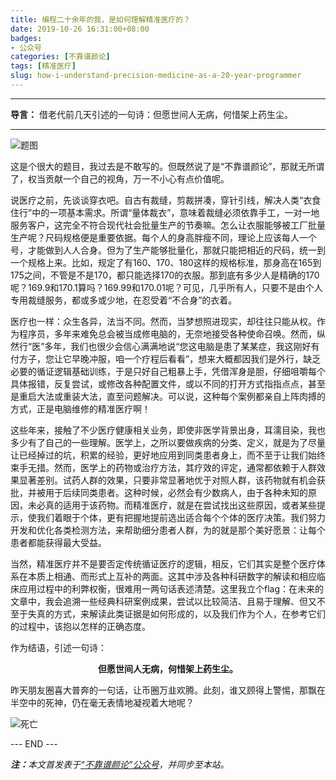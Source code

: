 ```yaml
---
title: 编程二十余年的我，是如何理解精准医疗的？
date: 2019-10-26 16:31:00+08:00
badges:
- 公众号
categories: [不靠谱颜论]
tags: [精准医疗]
slug: how-i-understand-precision-medicine-as-a-20-year-programmer
---
```


---

**导言：** 借老代前几天引述的一句诗：但愿世间人无病，何惜架上药生尘。

---

![题图](/images/2019/1026/btc.png)

这是个很大的题目，我过去是不敢写的。但既然说了是“不靠谱颜论”，那就无所谓了，权当贡献一个自己的视角，万一不小心有点价值呢。

说医疗之前，先谈谈穿衣吧。自古有裁缝，剪裁拼凑，穿针引线，解决人类“衣食住行”中的一项基本需求。所谓“量体裁衣”，意味着裁缝必须依靠手工，一对一地服务客户，这完全不符合现代社会批量生产的节奏嘛。怎么让衣服能够被工厂批量生产呢？尺码规格便是重要依据。每个人的身高胖瘦不同，理论上应该每人一个号，才能做到人人合身。但为了生产能够批量化，那就只能把相近的尺码，统一到一个规格上来。比如，规定了有160、170、180这样的规格标准，那身高在165到175之间，不管是不是170，都只能选择170的衣服。那到底有多少人是精确的170呢？169.9和170.1算吗？169.99和170.01呢？可见，几乎所有人，只要不是由个人专用裁缝服务，都或多或少地，在忍受着“不合身”的衣着。

医疗也一样：众生各异，法当不同。然而，当梦想照进现实，却往往只能从权。作为程序员，多年来难免总会被当成修电脑的，无奈地接受各种使命召唤。然而，纵然行“医”多年，我们也很少会信心满满地说“您这电脑是患了某某症，我这刚好有付方子，您让它早晚冲服，咱一个疗程后看看”，想来大概都因我们是外行，缺乏必要的循证逻辑基础训练，于是只好自己粗暴上手，凭借浑身是胆，仔细咀嚼每个具体报错，反复尝试，或修改各种配置文件，或以不同的打开方式指指点点，甚至是重启大法或重装大法，直至问题解决。可以说，这种每个案例都亲自上阵肉搏的方式，正是电脑维修的精准医疗啊！

这些年来，接触了不少医疗健康相关业务，即使非医学背景出身，耳濡目染，我也多少有了自己的一些理解。医学上，之所以要做疾病的分类、定义，就是为了尽量让已经掉过的坑，积累的经验，更好地应用到同类患者身上，而不至于让我们始终束手无措。然而，医学上的药物或治疗方法，其疗效的评定，通常都依赖于人群效果显著差别。试药人群的效果，只要非常显著地优于对照人群，该药物就有机会获批，并被用于后续同类患者。这种时候，必然会有少数病人，由于各种未知的原因，未必真的适用于该药物。而精准医疗，就是在尝试找出这些原因，或者某些提示，使我们着眼于个体，更有把握地提前选出适合每个个体的医疗决策。我们努力开发和优化各类检测方法，来帮助细分患者人群，为的就是那个美好愿景：让每个患者都能获得最大受益。

当然，精准医疗并不是要否定传统循证医疗的逻辑，相反，它们其实是整个医疗体系在本质上相通、而形式上互补的两面。这其中涉及各种科研数字的解读和相应临床应用过程中的利弊权衡，很难用一两句话表述清楚。这里我立个flag：在未来的文章中，我会追溯一些经典科研案例成果，尝试以比较简洁、且易于理解、但又不至于失真的方式，来解读此类证据是如何形成的，以及我们作为个人，在参考它们的过程中，该抱以怎样的正确态度。

作为结语，引述一句诗：

<center><b>但愿世间人无病，何惜架上药生尘。</b></center>

昨天朋友圈喜大普奔的一句话，让币圈万韭欢腾。此刻，谁又顾得上警惕，那飘在半空中的死神，仍在毫无表情地凝视着大地呢？

![死亡](/images/2019/1026/death.jpg)

<div class="p-5 text-center">--- END ---</div>

<i><b>注：</b>本文首发表于[“不靠谱颜论”公众号](https://mp.weixin.qq.com/s/MjKImrH2aaDHJfd7hHZkdA)，并同步至本站。</i>
